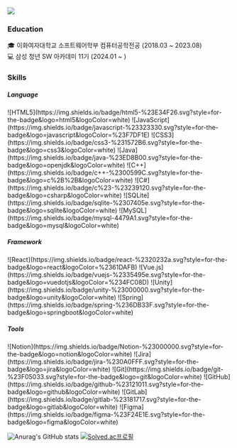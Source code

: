 <img src="https://capsule-render.vercel.app/api?type=Venom&color=aa7bd9&height=150&section=header&text=Welcome%20to%20JeongSol's%20Github!&fontSize=36&animation=fadeIn" />

<div style = "align: center">
    <h3>Education</h3>
    <p>🎓 이화여자대학교 소프트웨어학부 컴퓨터공학전공 (2018.03 ~ 2023.08)<br/>💻 삼성 청년 SW 아카데미 11기 (2024.01 ~ )</p>
    <h3>Skills</h3>
    <h5>Language</h5>
    ![HTML5](https://img.shields.io/badge/html5-%23E34F26.svg?style=for-the-badge&logo=html5&logoColor=white)
    ![JavaScript](https://img.shields.io/badge/javascript-%23323330.svg?style=for-the-badge&logo=javascript&logoColor=%23F7DF1E)
    ![CSS3](https://img.shields.io/badge/css3-%231572B6.svg?style=for-the-badge&logo=css3&logoColor=white)
    ![Java](https://img.shields.io/badge/java-%23ED8B00.svg?style=for-the-badge&logo=openjdk&logoColor=white)
    ![C++](https://img.shields.io/badge/c++-%2300599C.svg?style=for-the-badge&logo=c%2B%2B&logoColor=white)
    ![C#](https://img.shields.io/badge/c%23-%23239120.svg?style=for-the-badge&logo=csharp&logoColor=white)
    ![SQLite](https://img.shields.io/badge/sqlite-%2307405e.svg?style=for-the-badge&logo=sqlite&logoColor=white)
    ![MySQL](https://img.shields.io/badge/mysql-4479A1.svg?style=for-the-badge&logo=mysql&logoColor=white)
    <h5>Framework</h5>
    ![React](https://img.shields.io/badge/react-%2320232a.svg?style=for-the-badge&logo=react&logoColor=%2361DAFB)
    ![Vue.js](https://img.shields.io/badge/vuejs-%2335495e.svg?style=for-the-badge&logo=vuedotjs&logoColor=%234FC08D)
    ![Unity](https://img.shields.io/badge/unity-%23000000.svg?style=for-the-badge&logo=unity&logoColor=white)
    ![Spring](https://img.shields.io/badge/spring-%236DB33F.svg?style=for-the-badge&logo=springboot&logoColor=white)
    <h5>Tools</h5>
    ![Notion](https://img.shields.io/badge/Notion-%23000000.svg?style=for-the-badge&logo=notion&logoColor=white)
    ![Jira](https://img.shields.io/badge/jira-%230A0FFF.svg?style=for-the-badge&logo=jira&logoColor=white)
    ![Git](https://img.shields.io/badge/git-%23F05033.svg?style=for-the-badge&logo=git&logoColor=white)
    ![GitHub](https://img.shields.io/badge/github-%23121011.svg?style=for-the-badge&logo=github&logoColor=white)
    ![GitLab](https://img.shields.io/badge/gitlab-%23181717.svg?style=for-the-badge&logo=gitlab&logoColor=white)
    ![Figma](https://img.shields.io/badge/figma-%23F24E1E.svg?style=for-the-badge&logo=figma&logoColor=white)
</div>

![Anurag's GitHub stats](https://github-readme-stats.vercel.app/api?username=S01-21&show_icons=true&theme=tokyonight) [![Solved.ac프로필](http://mazassumnida.wtf/api/v2/generate_badge?boj=lop080)](https://solved.ac/lop080)

<!--
**S01-21/S01-21** is a ✨ _special_ ✨ repository because its `README.md` (this file) appears on your GitHub profile.

Here are some ideas to get you started:

- 🔭 I’m currently working on ...
- 🌱 I’m currently learning ...
- 👯 I’m looking to collaborate on ...
- 🤔 I’m looking for help with ...
- 💬 Ask me about ...
- 📫 How to reach me: ...
- 😄 Pronouns: ...
- ⚡ Fun fact: ...
-->
